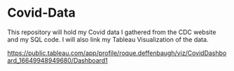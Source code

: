 # Covid-Data
This repository will hold my Covid data I gathered from the CDC website and my SQL code.
I will also link my Tableau  Visualization of the data. 

https://public.tableau.com/app/profile/roque.deffenbaugh/viz/CovidDashboard_16649948949680/Dashboard1

